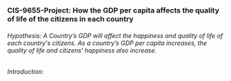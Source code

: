 ### CIS-9655-Project: How the GDP per capita affects the quality of life of the citizens in each country
###### Hypothesis: A Country’s GDP will affect the happiness and quality of life of each country's citizens. As a country’s GDP per capita increases, the quality of life and citizens’ happiness also increase.

###### Introduction: 
